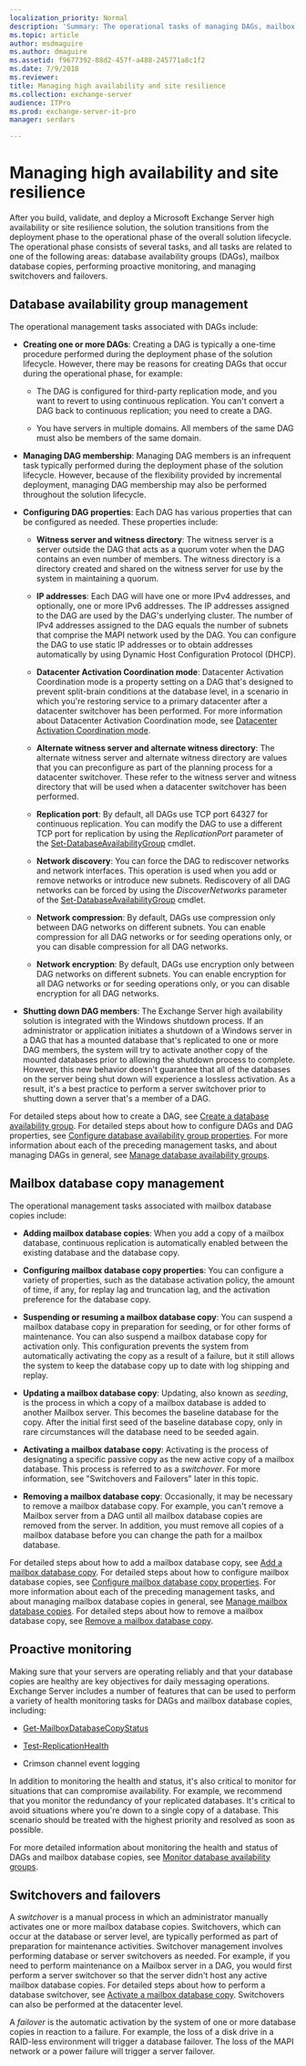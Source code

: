 ```yaml
---
localization_priority: Normal
description: 'Summary: The operational tasks of managing DAGs, mailbox database copies, and other high availability elements of Exchange Server.'
ms.topic: article
author: msdmaguire
ms.author: dmaguire
ms.assetid: f9677392-88d2-457f-a488-245771a8c1f2
ms.date: 7/9/2018
ms.reviewer: 
title: Managing high availability and site resilience
ms.collection: exchange-server
audience: ITPro
ms.prod: exchange-server-it-pro
manager: serdars

---
```


# Managing high availability and site resilience

After you build, validate, and deploy a Microsoft Exchange Server high availability or site resilience solution, the solution transitions from the deployment phase to the operational phase of the overall solution lifecycle. The operational phase consists of several tasks, and all tasks are related to one of the following areas: database availability groups (DAGs), mailbox database copies, performing proactive monitoring, and managing switchovers and failovers.

## Database availability group management
<a name="Da"> </a>

The operational management tasks associated with DAGs include:

- **Creating one or more DAGs**: Creating a DAG is typically a one-time procedure performed during the deployment phase of the solution lifecycle. However, there may be reasons for creating DAGs that occur during the operational phase, for example:

  - The DAG is configured for third-party replication mode, and you want to revert to using continuous replication. You can't convert a DAG back to continuous replication; you need to create a DAG.

  - You have servers in multiple domains. All members of the same DAG must also be members of the same domain.

- **Managing DAG membership**: Managing DAG members is an infrequent task typically performed during the deployment phase of the solution lifecycle. However, because of the flexibility provided by incremental deployment, managing DAG membership may also be performed throughout the solution lifecycle.

- **Configuring DAG properties**: Each DAG has various properties that can be configured as needed. These properties include:

  - **Witness server and witness directory**: The witness server is a server outside the DAG that acts as a quorum voter when the DAG contains an even number of members. The witness directory is a directory created and shared on the witness server for use by the system in maintaining a quorum.

  - **IP addresses**: Each DAG will have one or more IPv4 addresses, and optionally, one or more IPv6 addresses. The IP addresses assigned to the DAG are used by the DAG's underlying cluster. The number of IPv4 addresses assigned to the DAG equals the number of subnets that comprise the MAPI network used by the DAG. You can configure the DAG to use static IP addresses or to obtain addresses automatically by using Dynamic Host Configuration Protocol (DHCP).

  - **Datacenter Activation Coordination mode**: Datacenter Activation Coordination mode is a property setting on a DAG that's designed to prevent split-brain conditions at the database level, in a scenario in which you're restoring service to a primary datacenter after a datacenter switchover has been performed. For more information about Datacenter Activation Coordination mode, see [Datacenter Activation Coordination mode](../../high-availability/database-availability-groups/dac-mode.md).

  - **Alternate witness server and alternate witness directory**: The alternate witness server and alternate witness directory are values that you can preconfigure as part of the planning process for a datacenter switchover. These refer to the witness server and witness directory that will be used when a datacenter switchover has been performed.

  - **Replication port**: By default, all DAGs use TCP port 64327 for continuous replication. You can modify the DAG to use a different TCP port for replication by using the _ReplicationPort_ parameter of the [Set-DatabaseAvailabilityGroup](http://technet.microsoft.com/library/4353c3ab-75b7-485e-89ae-d4b09b44b646.aspx) cmdlet.

  - **Network discovery**: You can force the DAG to rediscover networks and network interfaces. This operation is used when you add or remove networks or introduce new subnets. Rediscovery of all DAG networks can be forced by using the _DiscoverNetworks_ parameter of the [Set-DatabaseAvailabilityGroup](http://technet.microsoft.com/library/4353c3ab-75b7-485e-89ae-d4b09b44b646.aspx) cmdlet.

  - **Network compression**: By default, DAGs use compression only between DAG networks on different subnets. You can enable compression for all DAG networks or for seeding operations only, or you can disable compression for all DAG networks.

  - **Network encryption**: By default, DAGs use encryption only between DAG networks on different subnets. You can enable encryption for all DAG networks or for seeding operations only, or you can disable encryption for all DAG networks.

- **Shutting down DAG members**: The Exchange Server high availability solution is integrated with the Windows shutdown process. If an administrator or application initiates a shutdown of a Windows server in a DAG that has a mounted database that's replicated to one or more DAG members, the system will try to activate another copy of the mounted databases prior to allowing the shutdown process to complete. However, this new behavior doesn't guarantee that all of the databases on the server being shut down will experience a lossless activation. As a result, it's a best practice to perform a server switchover prior to shutting down a server that's a member of a DAG.

For detailed steps about how to create a DAG, see [Create a database availability group](create-dags.md). For detailed steps about how to configure DAGs and DAG properties, see [Configure database availability group properties](configure-dag-properties.md). For more information about each of the preceding management tasks, and about managing DAGs in general, see [Manage database availability groups](manage-dags.md).

## Mailbox database copy management
<a name="Ma"> </a>

The operational management tasks associated with mailbox database copies include:

- **Adding mailbox database copies**: When you add a copy of a mailbox database, continuous replication is automatically enabled between the existing database and the database copy.

- **Configuring mailbox database copy properties**: You can configure a variety of properties, such as the database activation policy, the amount of time, if any, for replay lag and truncation lag, and the activation preference for the database copy.

- **Suspending or resuming a mailbox database copy**: You can suspend a mailbox database copy in preparation for seeding, or for other forms of maintenance. You can also suspend a mailbox database copy for activation only. This configuration prevents the system from automatically activating the copy as a result of a failure, but it still allows the system to keep the database copy up to date with log shipping and replay.

- **Updating a mailbox database copy**: Updating, also known as *seeding*, is the process in which a copy of a mailbox database is added to another Mailbox server. This becomes the baseline database for the copy. After the initial first seed of the baseline database copy, only in rare circumstances will the database need to be seeded again.

- **Activating a mailbox database copy**: Activating is the process of designating a specific passive copy as the new active copy of a mailbox database. This process is referred to as a *switchover*. For more information, see "Switchovers and Failovers" later in this topic.

- **Removing a mailbox database copy**: Occasionally, it may be necessary to remove a mailbox database copy. For example, you can't remove a Mailbox server from a DAG until all mailbox database copies are removed from the server. In addition, you must remove all copies of a mailbox database before you can change the path for a mailbox database.

For detailed steps about how to add a mailbox database copy, see [Add a mailbox database copy](add-db-copies.md). For detailed steps about how to configure mailbox database copies, see [Configure mailbox database copy properties](configure-db-properties.md). For more information about each of the preceding management tasks, and about managing mailbox database copies in general, see [Manage mailbox database copies](manage-database-copies.md). For detailed steps about how to remove a mailbox database copy, see [Remove a mailbox database copy](remove-db-copies.md).

## Proactive monitoring
<a name="Pr"> </a>

Making sure that your servers are operating reliably and that your database copies are healthy are key objectives for daily messaging operations. Exchange Server includes a number of features that can be used to perform a variety of health monitoring tasks for DAGs and mailbox database copies, including:

- [Get-MailboxDatabaseCopyStatus](http://technet.microsoft.com/library/6ad690fb-3a23-41d4-b19d-666b34e62b26.aspx)

- [Test-ReplicationHealth](http://technet.microsoft.com/library/da55fa0f-e100-44b1-b9b4-bf14e55a5b4d.aspx)

- Crimson channel event logging

In addition to monitoring the health and status, it's also critical to monitor for situations that can compromise availability. For example, we recommend that you monitor the redundancy of your replicated databases. It's critical to avoid situations where you're down to a single copy of a database. This scenario should be treated with the highest priority and resolved as soon as possible.

For more detailed information about monitoring the health and status of DAGs and mailbox database copies, see [Monitor database availability groups](monitor-dags.md).

## Switchovers and failovers
<a name="Sw"> </a>

A *switchover* is a manual process in which an administrator manually activates one or more mailbox database copies. Switchovers, which can occur at the database or server level, are typically performed as part of preparation for maintenance activities. Switchover management involves performing database or server switchovers as needed. For example, if you need to perform maintenance on a Mailbox server in a DAG, you would first perform a server switchover so that the server didn't host any active mailbox database copies. For detailed steps about how to perform a database switchover, see [Activate a mailbox database copy](activate-db-copies.md). Switchovers can also be performed at the datacenter level.

A *failover* is the automatic activation by the system of one or more database copies in reaction to a failure. For example, the loss of a disk drive in a RAID-less environment will trigger a database failover. The loss of the MAPI network or a power failure will trigger a server failover.
